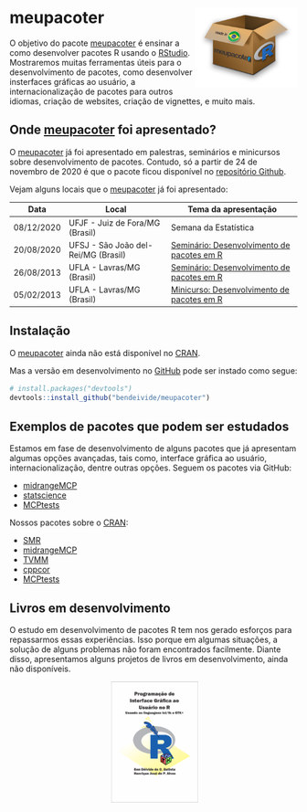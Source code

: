 
<!-- README.md is generated from README.Rmd. Please edit that file -->

# meupacoter <img src='man/figures/logo.png' align="right" height="139" />

<!-- badges: start -->

<!-- badges: end -->

O objetivo do pacote
[meupacoter](https://bendeivide.github.io/meupacoter/) é ensinar a como
desenvolver pacotes R usando o [RStudio](http://rstudio.com).
Mostraremos muitas ferramentas úteis para o desenvolvimento de pacotes,
como desenvolver insterfaces gráficas ao usuário, a internacionalização
de pacotes para outros idiomas, criação de websites, criação de
vignettes, e muito mais.

## Onde [meupacoter](https://bendeivide.github.io/meupacoter/) foi apresentado?

O [meupacoter](https://bendeivide.github.io/meupacoter/) já foi
apresentado em palestras, seminários e minicursos sobre desenvolvimento
de pacotes. Contudo, só a partir de 24 de novembro de 2020 é que o
pacote ficou disponível no [repositório
Github](https://github.com/bendeivide/meupacoter).

Vejam alguns locais que o
[meupacoter](https://bendeivide.github.io/meupacoter/) já foi
apresentado:

| Data       | Local                               | Tema da apresentação                                                                |
| ---------- | ----------------------------------- | ----------------------------------------------------------------------------------- |
| 08/12/2020 | UFJF - Juiz de Fora/MG (Brasil)     | Semana da Estatística                                                               |
| 20/08/2020 | UFSJ - São João del-Rei/MG (Brasil) | [Seminário: Desenvolvimento de pacotes em R](https://ufsj.edu.br/demat/scm2020.php) |
| 26/08/2013 | UFLA - Lavras/MG (Brasil)           | [Seminário: Desenvolvimento de pacotes em R](http://www.des.ufla.br/)               |
| 05/02/2013 | UFLA - Lavras/MG (Brasil)           | [Minicurso: Desenvolvimento de pacotes em R](http://www.des.ufla.br/)               |

## Instalação

O [meupacoter](https://bendeivide.github.io/meupacoter/) ainda não está
disponível no [CRAN](https://CRAN.R-project.org).

<!--
You can install the released version of meupacoter from [CRAN](https://CRAN.R-project.org) with:

``` r
install.packages("meupacoter")
```
-->

Mas a versão em desenvolvimento no [GitHub](https://github.com/) pode
ser instado como segue:

``` r
# install.packages("devtools")
devtools::install_github("bendeivide/meupacoter")
```

## Exemplos de pacotes que podem ser estudados

Estamos em fase de desenvolvimento de alguns pacotes que já apresentam
algumas opções avançadas, tais como, interface gráfica ao usuário,
internacionalização, dentre outras opções. Seguem os pacotes via GitHub:

  - [midrangeMCP](http://bendeivide.github.io/midrangeMCP)
  - [statscience](https://bendeivide.github.io/statscience/)
  - [MCPtests](https://github.com/bendeivide/MCPtests)

Nossos pacotes sobre o [CRAN](https://CRAN.R-project.org):

  - [SMR](http://cran.r-project.org/package=SMR)
  - [midrangeMCP](http://cran.r-project.org/package=midrangeMCP)
  - [TVMM](http://cran.r-project.org/package=TVMM)
  - [cppcor](http://cran.r-project.org/package=cppcor)
  - [MCPtests](http://cran.r-project.org/package=MCPtests)

## Livros em desenvolvimento

O estudo em desenvolvimento de pacotes R tem nos gerado esforços para
repassarmos essas experiências. Isso porque em algumas situações, a
solução de alguns problemas não foram encontrados facilmente. Diante
disso, apresentamos alguns projetos de livros em desenvolvimento, ainda
não disponíveis.

<p align="center">

<img src="man/figures/dper.png" alt="" width="30%">
<img src="man/figures/livroGUI2.png" alt="" width="30%">

</p>
